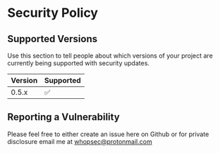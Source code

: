 # Security Policy

## Supported Versions

Use this section to tell people about which versions of your project are
currently being supported with security updates.

| Version | Supported          |
| ------- | ------------------ |
| 0.5.x   | :white_check_mark: |


## Reporting a Vulnerability

Please feel free to either create an issue here on Github or for private disclosure email me at <whopsec@protonmail.com>
